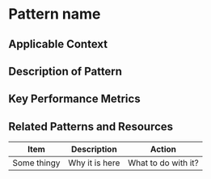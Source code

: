 
# Pattern name

## Applicable Context

## Description of Pattern

## Key Performance Metrics


## Related Patterns and Resources

| Item | Description | Action |
|---|---|---|
| Some thingy | Why it is here | What to do with it? |
